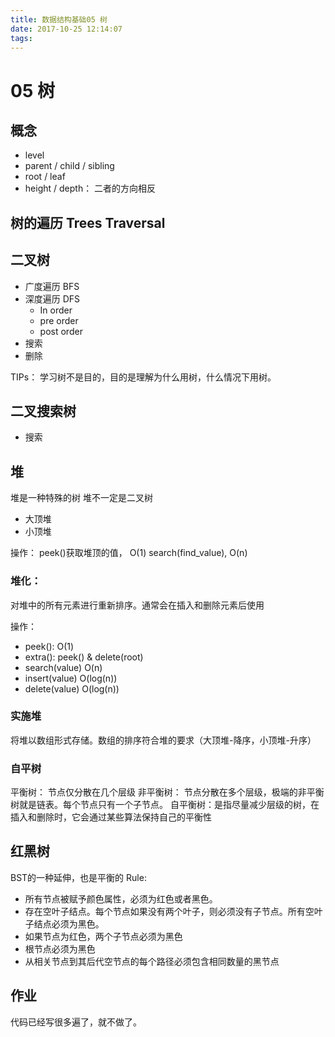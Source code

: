 ```yaml
---
title: 数据结构基础05 树
date: 2017-10-25 12:14:07
tags:
---
```


# 05 树

## 概念
- level
- parent / child / sibling
- root / leaf
- height / depth： 二者的方向相反

## 树的遍历 Trees Traversal

## 二叉树
- 广度遍历 BFS
- 深度遍历 DFS
	- In order
	- pre order
	- post order
- 搜索
- 删除

TIPs： 学习树不是目的，目的是理解为什么用树，什么情况下用树。

## 二叉搜索树
- 搜索

## 堆

堆是一种特殊的树
堆不一定是二叉树

- 大顶堆
- 小顶堆

操作：
peek()获取堆顶的值， O(1)
search(find_value), O(n)

### 堆化：
对堆中的所有元素进行重新排序。通常会在插入和删除元素后使用

操作：

- peek(): O(1)
- extra(): peek() & delete(root)
- search(value) O(n)
- insert(value) O(log(n))
- delete(value) O(log(n))

### 实施堆
将堆以数组形式存储。数组的排序符合堆的要求（大顶堆-降序，小顶堆-升序）

### 自平树
平衡树： 节点仅分散在几个层级
非平衡树： 节点分散在多个层级，极端的非平衡树就是链表。每个节点只有一个子节点。
自平衡树：是指尽量减少层级的树，在插入和删除时，它会通过某些算法保持自己的平衡性

## 红黑树
BST的一种延伸，也是平衡的
Rule:
- 所有节点被赋予颜色属性，必须为红色或者黑色。
- 存在空叶子结点。每个节点如果没有两个叶子，则必须没有子节点。所有空叶子结点必须为黑色。
- 如果节点为红色，两个子节点必须为黑色
- 根节点必须为黑色
- 从相关节点到其后代空节点的每个路径必须包含相同数量的黑节点

## 作业

代码已经写很多遍了，就不做了。